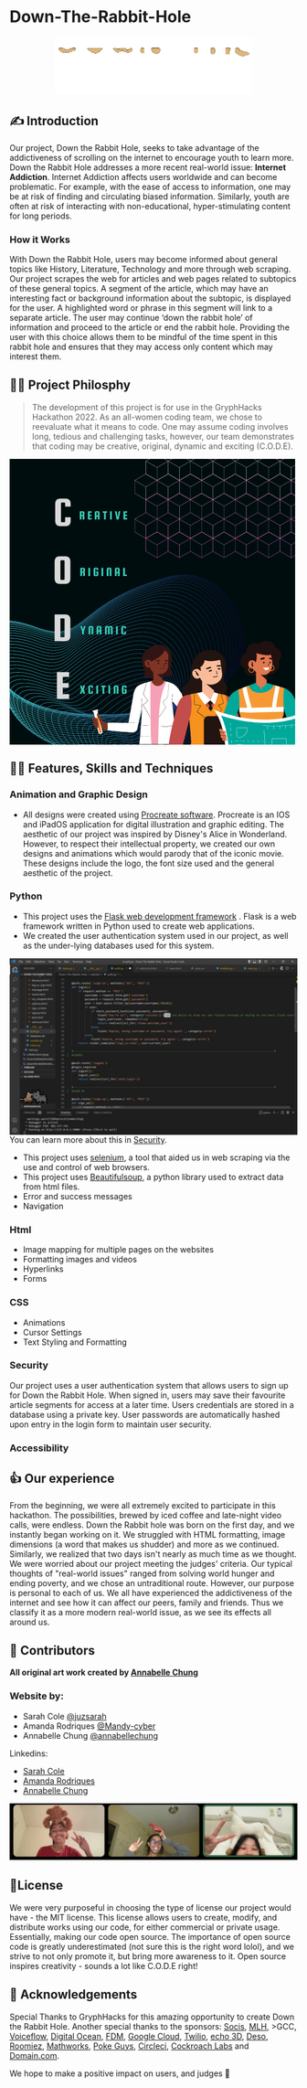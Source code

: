# Down-The-Rabbit-Hole
<p align="center">

<img src=https://github.com/Mandy-cyber/Down-The-Rabbit-Hole/blob/main/downtherabbitholelogogif.gif alt="Down the Rabbit Hole logo gif" >
  
</p>


## ✍️ Introduction
Our project, Down the Rabbit Hole, seeks to take advantage of the addictiveness of scrolling on the internet to encourage youth to learn more. Down the Rabbit Hole addresses a more recent real-world issue: __Internet Addiction__. Internet Addiction affects users worldwide and can become problematic. For example, with the ease of access to information, one may be at risk of finding and circulating biased information. Similarly, youth are often at risk of interacting with non-educational, hyper-stimulating content for long periods. 
### How it Works
With Down the Rabbit Hole, users may become informed about general topics like History, Literature, Technology and more through web scraping. Our project scrapes the web for articles and web pages related to subtopics of these general topics. A segment of the article, which may have an interesting fact or background information about the subtopic, is displayed for the user. A highlighted word or phrase in this segment will link to a separate article. The user may continue ‘down the rabbit hole’ of information and proceed to the article or end the rabbit hole. Providing the user with this choice allows them to be mindful of the time spent in this rabbit hole and ensures that they may access only content which may interest them.

## 👩‍🏫 Project Philosphy
> The development of this project is for use in the GryphHacks Hackathon 2022. As an all-women coding team, we chose to reevaluate what it means to code. One may assume coding involves long, tedious and challenging tasks, however, our team demonstrates that coding may be creative, original, dynamic and exciting (C.O.D.E).

<img align="center" src=https://github.com/Mandy-cyber/Down-The-Rabbit-Hole/blob/main/C%20O%20D%20E.png alt="C.O.D.E CANVA">


## 👩‍💻 Features, Skills and Techniques
### Animation and Graphic Design
 - All designs were created using [Procreate software](https://procreate.art/).
 Procreate is an IOS and iPadOS application for digital illustration and graphic editing. The aesthetic of our project was inspired by Disney's Alice in Wonderland. However, to respect their intellectual property, we created our own designs and animations which would parody that of the iconic movie. These designs include the logo, the font size used and the general aesthetic of the project.
### Python
 - This project uses the [Flask web development framework](https://flask.palletsprojects.com/en/2.1.x/) .
 Flask is a web framework written in Python used to create web applications.
 - We created the user authentication system used in our project, as well as the under-lying databases used for this system. 
 <img align="right" src=https://github.com/Mandy-cyber/Down-The-Rabbit-Hole/blob/main/screnshotofcode.jpg >
 
 
 You can learn more about this in  [Security](https://github.com/Mandy-cyber/Down-The-Rabbit-Hole/blob/main/README.md#security).
 - This project uses [selenium](https://selenium-python.readthedocs.io/), a tool that aided us in web scraping via the use and control of web browsers.
 - This project uses [Beautifulsoup](https://www.crummy.com/software/BeautifulSoup/bs4/doc/), a python library used to extract data from html files.
 - Error and success messages
 - Navigation
 
### Html
- Image mapping for multiple pages on the websites
- Formatting images and videos
- Hyperlinks
- Forms
### CSS
- Animations
- Cursor Settings
- Text Styling and Formatting
### Security 
Our project uses a user authentication system that allows users to sign up for Down the Rabbit Hole. When signed in, users may save their favourite article segments for access at a later time. 
Users credentials are stored in a database using a private key. User passwords are automatically hashed upon entry in the login form to maintain user security.
### Accessibility 
## 👍 Our experience
From the beginning, we were all extremely excited to participate in this hackathon. The possibilities, brewed by iced coffee and late-night video calls, were endless. Down the Rabbit hole was born on the first day, and we instantly began working on it. We struggled with HTML formatting, image dimensions (a word that makes us shudder) and more as we continued. Similarly, we realized that two days isn't nearly as much time as we thought. 
We were worried about our project meeting the judges' criteria. Our typical thoughts of "real-world issues" ranged from solving world hunger and ending poverty, and we chose an untraditional route. However, our purpose is personal to each of us. We all have experienced the addictiveness of the internet and see how it can affect our peers, family and friends. Thus we classify it as a more modern real-world issue, as we see its effects all around us. 
## 👏 Contributors
**All original art work created by [Annabelle Chung](https://github.com/annabellechung)**
### Website by:
- Sarah Cole [@juzsarah](https://github.com/juzsarah)
- Amanda Rodriques [@Mandy-cyber](https://github.com/Mandy-cyber)
- Annabelle Chung [@annabellechung](https://github.com/annabellechung)

Linkedins:
- [Sarah Cole](https://www.linkedin.com/in/sarah-cole-8317b01b6/)
- [Amanda Rodriques](https://www.linkedin.com/in/amanda-rodriques-725613217/)
- [Annabelle Chung](https://www.linkedin.com/in/annabelle-chung-57a040204/)

![Down-The-Rabbit-Hole-Team](https://github.com/Mandy-cyber/Down-The-Rabbit-Hole/blob/main/collaborators.jpeg)
## 🔐License

We were very purposeful in choosing the type of license our project would have - the MIT license. This license allows users to create, modify, and distribute works using our code, for either commercial or private usage. Essentially, making our code open source. The importance of open source code is greatly underestimated (not sure this is the right word lolol), and we strive to not only promote it, but bring more awareness to it. Open source inspires creativity - sounds a lot like C.O.D.E right!

## 🙏 Acknowledgements
Special Thanks to GryphHacks for this amazing opportunity to create Down the Rabbit Hole. Another special thanks to the sponsors: [Socis](https://socis.ca/), [MLH](https://mlh.io/), >GCC, [Voiceflow](https://www.voiceflow.com/), [Digital Ocean](https://www.digitalocean.com/), [FDM](https://fdm-www-app-fdm-www-app-stage.azurewebsites.net/en-ca/ca-home/), [Google Cloud](https://cloud.google.com/), [Twilio](https://www.twilio.com/), [echo 3D](https://www.echo3d.co/), [Deso](https://www.deso.org/), [Roomiez](https://www.roomiez.ca/), [Mathworks](https://www.mathworks.com/), [Poke Guys](https://www.pokeguys.ca/), [Circleci](https://circleci.com/), [Cockroach Labs](https://www.cockroachlabs.com/product/) and [Domain.com](https://www.domain.com/).

We hope to make a positive impact on users, and judges 💛
